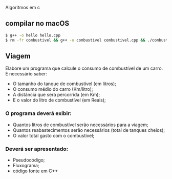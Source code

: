 Algoritmos em c

## compilar no macOS

````sh
$ g++ -o hello hello.cpp
$ rm -fr combustivel && g++ -o combustivel combustivel.cpp && ./combustivel
````

## Viagem

Elabore um programa que calcule o consumo de combustível de um carro. É necessário saber:

- O tamanho do tanque de combustível (em litros);
- O consumo médio do carro (Km/litro);
- A distância que será percorrida (em Km);
- E o valor do litro de combustível (em Reais);

### O programa deverá exibir:

- Quantos litros de combustível serão necessários para a viagem;
- Quantos reabastecimentos serão necessários (total de tanques cheios);
- O valor total gasto com o combustível;

### Deverá ser apresentado:

- Pseudocódigo;
- Fluxograma;
- código fonte em C++
